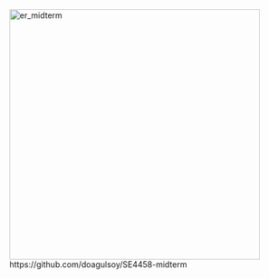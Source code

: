 <img width="442" alt="er_midterm" src="https://github.com/doagulsoy/SE4458-midterm/assets/139779379/b6cafc12-6a5c-4844-bdec-73bd34a508ba">
https://github.com/doagulsoy/SE4458-midterm
